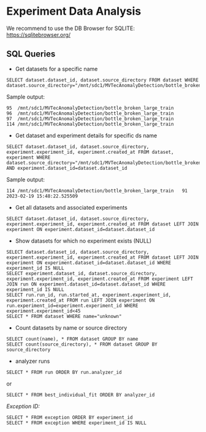 # Experiment Data Analysis

We recommend to use the DB Browser for SQLITE: https://sqlitebrowser.org/

## SQL Queries

* Get datasets for a specific name

```
SELECT dataset.dataset_id, dataset.source_directory FROM dataset WHERE dataset.source_directory="/mnt/sdc1/MVTecAnomalyDetection/bottle_broken_large_train"
```

Sample output:
```
95	/mnt/sdc1/MVTecAnomalyDetection/bottle_broken_large_train
96	/mnt/sdc1/MVTecAnomalyDetection/bottle_broken_large_train
97	/mnt/sdc1/MVTecAnomalyDetection/bottle_broken_large_train
114	/mnt/sdc1/MVTecAnomalyDetection/bottle_broken_large_train
```

* Get dataset and experiment details for specific ds name
```
SELECT dataset.dataset_id, dataset.source_directory, experiment.experiment_id, experiment.created_at FROM dataset, experiment WHERE dataset.source_directory="/mnt/sdc1/MVTecAnomalyDetection/bottle_broken_large_train" AND experiment.dataset_id=dataset.dataset_id
```

Sample output:
```
114	/mnt/sdc1/MVTecAnomalyDetection/bottle_broken_large_train	91	2023-02-19 15:48:22.525509
```
* Get all datasets and associated experiments

```
SELECT dataset.dataset_id, dataset.source_directory, experiment.experiment_id, experiment.created_at FROM dataset LEFT JOIN experiment ON experiment.dataset_id=dataset.dataset_id
```

* Show datasets for which no experiment exists (NULL)
```
SELECT dataset.dataset_id, dataset.source_directory, experiment.experiment_id, experiment.created_at FROM dataset LEFT JOIN experiment ON experiment.dataset_id=dataset.dataset_id WHERE experiment_id IS NULL
SELECT experiment.dataset_id, dataset.source_directory, experiment.experiment_id, experiment.created_at FROM experiment LEFT JOIN run ON experiment.dataset_id=dataset.dataset_id WHERE experiment_id IS NULL
SELECT run.run_id, run.started_at, experiment.experiment_id, experiment.created_at FROM run LEFT JOIN experiment ON run.experiment_id=experiment.experiment_id WHERE experiment.experiment_id<45
SELECT * FROM dataset WHERE name="unknown"
```

* Count datasets by name or source directory

```
SELECT count(name), * FROM dataset GROUP BY name
SELECT count(source_directory), * FROM dataset GROUP BY source_directory
```

* analyzer runs

```
SELECT * FROM run ORDER BY run.analyzer_id
```
or
```
SELECT * FROM best_individual_fit ORDER BY analyzer_id
```

*Exception ID:*
```
SELECT * FROM exception ORDER BY experiment_id
SELECT * FROM exception WHERE experiment_id IS NULL
```